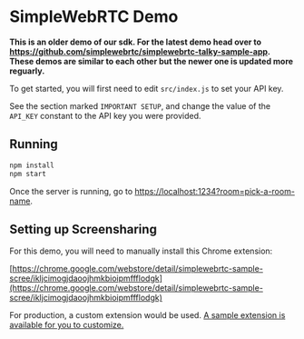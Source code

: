 # SimpleWebRTC Demo

**This is an older demo of our sdk. For the latest demo head over to https://github.com/simplewebrtc/simplewebrtc-talky-sample-app. These demos are similar to each other but the newer one is updated more reguarly.**

To get started, you will first need to edit `src/index.js` to set your API key.

See the section marked `IMPORTANT SETUP`, and change the value of the `API_KEY` constant to the API key you were provided.

## Running

```sh
npm install
npm start
```

Once the server is running, go to [https://localhost:1234?room=pick-a-room-name](https://localhost:1234?room=pick-a-room-name).

## Setting up Screensharing

For this demo, you will need to manually install this Chrome extension:

[https://chrome.google.com/webstore/detail/simplewebrtc-sample-scree/ikljcimogjdaoojhmkbioipmffflodgk](https://chrome.google.com/webstore/detail/simplewebrtc-sample-scree/ikljcimogjdaoojhmkbioipmffflodgk)

For production, a custom extension would be used. [A sample extension is available for you to customize.](https://github.com/andyet/simplewebrtc-screenshare-extension)
